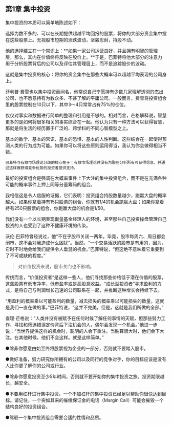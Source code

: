 ## 第1章 集中投资

集中投资的本质可以简单地陈述如下：

选择为数不多的、可以在长期提供超越平均回报的股票，将你的大部分资金集中投在这些股票上。无视股市短期的涨跌波动，坚毅忍耐，持股不动。

他的选择建立在一个常识上：**如果一家公司运营良好，并且拥有明智的管理层，那么，其内在价值终将反映在股价上。**于是，巴菲特将他大部分的注意力用于分析股票背后的公司以及评估其管理层上，而不是追踪股价的波动。

这就是集中投资的核心：将你的资金集中在那些大概率可以超越平均表现的公司身上。

菲利普·费雪也以集中投资而闻名，他常说自己宁愿持有少数几家理解透彻的杰出公司，也不愿意持有为数众多、不甚了解的平庸公司。一般而言，费雪将投资组合里的股票控制在10只以下，其中3～4只常常占有75%的仓位。

仅仅对事实和数据进行简单的整理和引用是不够的。相对而言，芒格解释说，智慧更多的是如何将很多相关的事实综合在一起。他认为只有一种方法可以获得智慧，那就是将生活的经历置于广泛的、跨学科的不同心智模型之上。

基本的数学、基本的常识、基本的恐惧、基本的人性判断。这些结合在一起使得预测人类的行为成为可能。如果你可以将这些原则运用得当，我认为你会做得相当不错。

```
巴菲特与有效市场理论分歧的核心在于：有效市场理论并没有为那些分析所有可获得信息，并通过这样做获得竞争优势的投资者提供支持。

```

最好的投资组合是强调在大概率事件上下大注的集中投资组合，而不是在充满各种可能的概率事件上押上同等分量筹码的组合。

我相信这是令人信服的证据，它们表明：投资组合持股数量越少，跑赢大盘的概率越大。如果你拿着持有15只股票的组合，你就有1/4的机会跑赢大盘；如果你拿着持有250只股票的组合，你跑赢大盘的机会是1/50。

我们没有一个以长期表现衡量基金经理人的环境，甚至那些自己投资操盘管理自己投资的人也受到了这种不健康环境的传染。

沃伦·巴菲特曾经说过，他“不在乎股市关闭一两年。毕竟，股市每周六、周日都会闭市，这不会对我造成什么困扰”。当然，“一个交易活跃的股市是有用的，因为，它时不时地会给我们提供令人垂涎的机会。”巴菲特说，“但这绝不意味着它重要到了不可或缺的程度。”

> 对价值投资来说，股市关门也不影响。

传统而言，“价值投资者”是这样一些人，他们寻找那些价格低于潜在价值的股票，这些股票有低市净率、低市盈率或是高股息收益。“成长型投资者”寻求盈利的方式，是将自己与利润增长迅速的公司联系在一起，并推断这种增长会持续下去。

“用盈利的概率乘以可能盈利的数量，减去损失的概率乘以可能损失的数量，这就是我们一直在做的事。”巴菲特说，“这并不完美，但是，这就是我们所做的全部。”



查理·芒格说：“人类并没有被赋予在任何时候了解任何事情的天赋，但那些努力工作、寻找和筛选错误定价背后下注机会的人，偶尔会发现一个机会。”他进一步说：“当世界提供这样的机会时，聪明的人会下重注。当胜算很大时，他们会下大注。在其他时候，他们不会这样。就是这样简单。”





●除非你愿意由始至终将股票视为企业的一部分，否则就不要踏入股市。

●做好准备，努力研究你所拥有的公司以及同行的竞争对手，你的目标应该是没有人比你更了解你的公司或行业。

●除非你愿意投资至少5年时间，否则就不要开始你的集中投资之旅。投资期限越长，越安全。

●不要用杠杆进行集中投资。一个不加杠杆的集中投资已经足以帮助你很快达到目标。请记住，一个突如其来的催缴保证金的电话（Margin Call）可能会摧毁一个结构良好的投资组合。

●驾驭一个集中投资组合需要合适的性情和品质。











